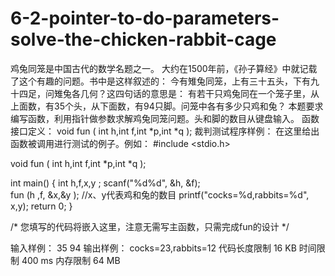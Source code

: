 # 6-2-pointer-to-do-parameters-solve-the-chicken-rabbit-cage
鸡兔同笼是中国古代的数学名题之一。  大约在1500年前，《孙子算经》中就记载了这个有趣的问题。书中是这样叙述的：
今有雉兔同笼，上有三十五头，下有九十四足，问雉兔各几何？这四句话的意思是：
有若干只鸡兔同在一个笼子里，从上面数，有35个头，从下面数，有94只脚。问笼中各有多少只鸡和兔？
本题要求编写函数，利用指针做参数求解鸡兔同笼问题。头和脚的数目从键盘输入。
函数接口定义：
void  fun ( int h,int f,int *p,int *q );
裁判测试程序样例：
在这里给出函数被调用进行测试的例子。例如：
#include <stdio.h>

void  fun ( int h,int f,int *p,int *q );

int main()
{
  int h,f,x,y ;
  scanf("%d%d", &h, &f);   
    fun (h ,f, &x,&y );   //x、y代表鸡和兔的数目
  printf("cocks=%d,rabbits=%d", x,y);
  return 0;
}

/* 您填写的代码将嵌入这里，注意无需写主函数，只需完成fun的设计  */


输入样例：
35 94
输出样例：
cocks=23,rabbits=12
代码长度限制
16 KB
时间限制
400 ms
内存限制
64 MB
